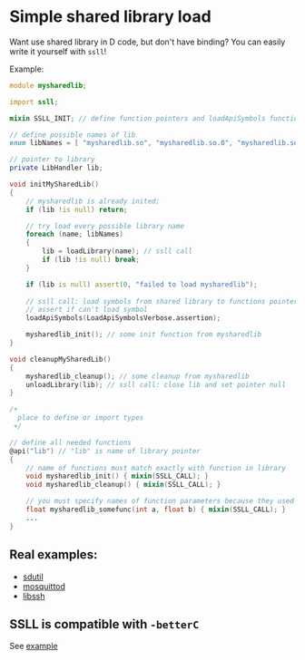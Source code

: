#  Simple shared library load

Want use shared library in D code, but don't have binding?
You can easily write it yourself with `ssll`!

Example:

```d
module mysharedlib;

import ssll;

mixin SSLL_INIT; // define function pointers and loadApiSymbols function

// define possible names of lib
enum libNames = [ "mysharedlib.so", "mysharedlib.so.0", "mysharedlib.so.0.1", ];

// pointer to library
private LibHandler lib;

void initMySharedLib()
{
    // mysharedlib is already inited;
    if (lib !is null) return;

    // try load every possible library name
    foreach (name; libNames)
    {
        lib = loadLibrary(name); // ssll call
        if (lib !is null) break;
    }

    if (lib is null) assert(0, "failed to load mysharedlib");
    
    // ssll call: load symbols from shared library to functions pointers
    // assert if can't load symbol
    loadApiSymbols(LoadApiSymbolsVerbose.assertion);

    mysharedlib_init(); // some init function from mysharedlib
}

void cleanupMySharedLib()
{
    mysharedlib_cleanup(); // some cleanup from mysharedlib
    unloadLibrary(lib); // ssll call: close lib and set pointer null
}

/+
  place to define or import types
 +/

// define all needed functions
@api("lib") // "lib" is name of library pointer
{
    // name of functions must match exactly with function in library
    void mysharedlib_init() { mixin(SSLL_CALL); }
    void mysharedlib_cleanup() { mixin(SSLL_CALL); }

    // you must specify names of function parameters because they used in SSLL_CALL
    float mysharedlib_somefunc(int a, float b) { mixin(SSLL_CALL); }
    ...
}
```

## Real examples:

* [sdutil](https://github.com/deviator/sdutil)
* [mosquittod](https://github.com/deviator/mosquittod)
* [libssh](https://github.com/deviator/libssh)

## SSLL is compatible with `-betterC`

See [example](./example)
